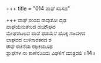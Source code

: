 +++
title = "014 ವಾಘೆ ಸರಿಸದ"

+++
ವಾಘೆ ಸರಿಸದ ರಾವುತೋ ದೃಢ  
ವಾಘೆಯೆನುತೇರಿದ ಹಯೌಘದ  
ಮೇಘಪಟಲದ ಪಾಡೆ ಫಡಯೆನೆ ಹೊಕ್ಕ ಗಜದಳದ  
ಲಾಘವದ ಲುಳಿಸಾರತನದ ಶ  
ರೌಘ ರಚನೆಯ ರಥಿಕಯೂಥ  
ಶ್ಲಾಘೆಗಳ ನಾ ಕಾಣೆನೊಂದು ವಿಘಳಿಗೆ ಮಾತ್ರದಲಿ      ॥14॥